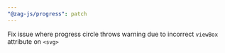 ```yaml
---
"@zag-js/progress": patch
---
```


Fix issue where progress circle throws warning due to incorrect `viewBox` attribute on `<svg>`
